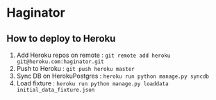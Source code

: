 # Haginator

## How to deploy to Heroku

1. Add Heroku repos on remote : `git remote add heroku git@heroku.com:haginator.git`
2. Push to Heroku : `git push heroku master`
3. Sync DB on HerokuPostgres : `heroku run python manage.py syncdb`
4. Load fixture : `heroku run python manage.py loaddata initial_data_fixture.json`

